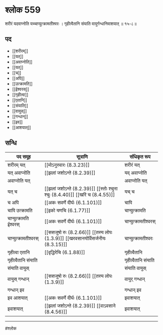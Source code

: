 # श्लोक 559

शरीरं यदवाप्नोति यच्चाप्युत्क्रामतीश्वरः ।
गृहीत्वैतानि संयाति वायुर्गन्धानिवाशयात् ॥ १५-८॥


## पद 

- [[शरीरम्]]
- [[यत्]]
- [[अवाप्नोति]]
- [[यत्]]
- [[च]]
- [[अपि]]
- [[उत्क्रामति]]
- [[ईश्वरस्]]
- [[गृहीत्वा]]
- [[एतानि]]
- [[संयाति]]
- [[वायुस्]]
- [[गन्धान्]]
- [[इव]]
- [[आशयात्]]

## सन्धि

| पद समूह | सूत्राणि | संधिकृत रूप |
| ----- | ----- | ----- |
| शरीरम् यत् |  [[मोऽनुस्वारः (8.3.23)]] | शरीरं यत् |
| यत् अवाप्नोति |  [[झलां जशोऽन्ते (8.2.39)]] | यद् अवाप्नोति |
| अवाप्नोति यत् |  | अवाप्नोति यत् |
| यत् च |  [[झलां जशोऽन्ते (8.2.39)]] [[स्तोः श्चुना श्चुः (8.4.40)]] [[खरि च (8.4.55)]] | यच् च |
| च अपि |  [[अकः सवर्णे दीर्घः (6.1.101)]] | चापि |
| चापि उत्क्रामति |  [[इको यणचि (6.1.77)]] | चाप्युत्क्रामति |
| चाप्युत्क्रामति ईश्वरस् |  [[अकः सवर्णे दीर्घः (6.1.101)]] | चाप्युत्क्रामतीश्वरस् |
| चाप्युत्क्रामतीश्वरस् |  [[ससजुषो रुः (8.2.66)]] [[तस्य लोपः (1.3.9)]] [[खरवसानयोर्विसर्जनीयः (8.3.15)]] | चाप्युत्क्रामतीश्वरः |
| गृहीत्वा एतानि |  [[वृद्धिरेचि (6.1.88)]] | गृहीत्वैतानि |
| गृहीत्वैतानि संयाति |  | गृहीत्वैतानि संयाति |
| संयाति वायुस् |  | संयाति वायुस् |
| वायुस् गन्धान् |  [[ससजुषो रुः (8.2.66)]] [[तस्य लोपः (1.3.9)]] | वायुर् गन्धान् |
| गन्धान् इव |  | गन्धान् इव |
| इव आशयात् |  [[अकः सवर्णे दीर्घः (6.1.101)]] | इवाशयात् |
| इवाशयात् |  [[झलां जशोऽन्ते (8.2.39)]] [[वाऽवसाने (8.4.56)]] | इवाशयात् |


---

#श्लोक